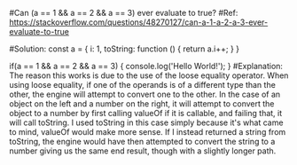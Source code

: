 #Can (a == 1 && a == 2 && a == 3) ever evaluate to true?
#Ref: https://stackoverflow.com/questions/48270127/can-a-1-a-2-a-3-ever-evaluate-to-true

#Solution:
const a = {
  i: 1,
  toString: function () {
    return a.i++;
  }
}

if(a == 1 && a == 2 && a == 3) {
  console.log('Hello World!');
}
#Explanation:
The reason this works is due to the use of the loose equality operator. When using loose equality, if one of the operands is of a different type than the other, the engine will attempt to convert one to the other. In the case of an object on the left and a number on the right, it will attempt to convert the object to a number by first calling valueOf if it is callable, and failing that, it will call toString. I used toString in this case simply because it's what came to mind, valueOf would make more sense. If I instead returned a string from toString, the engine would have then attempted to convert the string to a number giving us the same end result, though with a slightly longer path.
